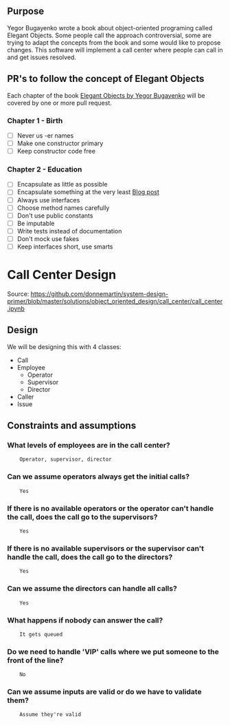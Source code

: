 
## Purpose
Yegor Bugayenko wrote a book about object-oriented programing called Elegant Objects. Some people call the approach controversial, some are trying to adapt the concepts from the book and some would like to propose changes.
This software will implement a call center where people can call in and get issues resolved.

## PR's to follow the concept of Elegant Objects
Each chapter of the book [Elegant Objects by Yegor Bugayenko](https://www.yegor256.com/elegant-objects.html) will be covered by one or more pull request.

### Chapter 1 - Birth
- [ ] Never us -er names
- [ ] Make one constructor primary
- [ ] Keep constructor code free

### Chapter 2 - Education
- [ ] Encapsulate as little as possible 
- [ ] Encapsulate something at the very least [Blog post](https://www.yegor256.com/2014/12/15/how-much-your-objects-encapsulate.html)
- [ ] Always use interfaces
- [ ] Choose method names carefully
- [ ] Don't use public constants
- [ ] Be imputable 
- [ ] Write tests instead of documentation
- [ ] Don't mock use fakes
- [ ] Keep interfaces short, use smarts

# Call Center Design

Source: https://github.com/donnemartin/system-design-primer/blob/master/solutions/object_oriented_design/call_center/call_center.ipynb

## Design
We will be designing this with 4 classes:
- Call
- Employee
  - Operator
  - Supervisor
  - Director
- Caller
- Issue

## Constraints and assumptions
### What levels of employees are in the call center?
        Operator, supervisor, director
### Can we assume operators always get the initial calls?
        Yes
### If there is no available operators or the operator can't handle the call, does the call go to the supervisors?
        Yes
### If there is no available supervisors or the supervisor can't handle the call, does the call go to the directors?
        Yes
### Can we assume the directors can handle all calls?
        Yes
### What happens if nobody can answer the call?
        It gets queued
### Do we need to handle 'VIP' calls where we put someone to the front of the line?
        No
### Can we assume inputs are valid or do we have to validate them?
        Assume they're valid